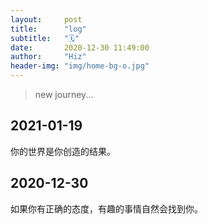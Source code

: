 ```yaml
---
layout:     post
title:      "log"
subtitle:   "🗓"
date:       2020-12-30 11:49:00
author:     "Hiz"
header-img: "img/home-bg-o.jpg"
---
```


> new journey...

## 2021-01-19
你的世界是你创造的结果。

## 2020-12-30
如果你有正确的态度，有趣的事情自然会找到你。

